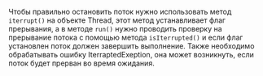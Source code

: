 Чтобы правильно остановить поток нужно использовать метод `iterrupt()` на объекте Thread, этот метод устанавливает флаг прерывания, а в методе `run()` нужно проводить проверку на прерывание потока с помощью метода `isIterrupted()` и если флаг установлен поток должен завершить выполнение. Также необходимо обрабатывать ошибку IterraptedExeption, она может возникнуть, если поток будет прерван во время ожидания. 
